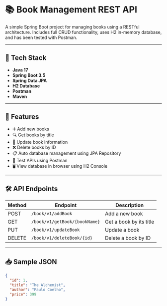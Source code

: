 # 📚 Book Management REST API

A simple Spring Boot project for managing books using a RESTful architecture. Includes full CRUD functionality, uses H2 in-memory database, and has been tested with Postman.

---

## 🚀 Tech Stack

- **Java 17**
- **Spring Boot 3.5**
- **Spring Data JPA**
- **H2 Database**
- **Postman**
- **Maven**

---

## 📌 Features

- ➕ Add new books
- 🔍 Get books by title
- 📝 Update book information
- ❌ Delete books by ID
- 📋 Auto database management using JPA Repository
- 💾 Test APIs using Postman
- 🖥️ View database in browser using H2 Console

---

## 🛠️ API Endpoints

| Method | Endpoint                         | Description              |
|--------|----------------------------------|--------------------------|
| POST   | `/book/v1/addBook`               | Add a new book           |
| GET    | `/book/v1/getBook/{bookName}`    | Get a book by its title  |
| PUT    | `/book/v1/updateBook`            | Update a book            |
| DELETE | `/book/v1/deleteBook/{id}`       | Delete a book by ID      |

---

## 📥 Sample JSON

```json
{
  "id": 1,
  "title": "The Alchemist",
  "author": "Paulo Coelho",
  "price": 399
}
